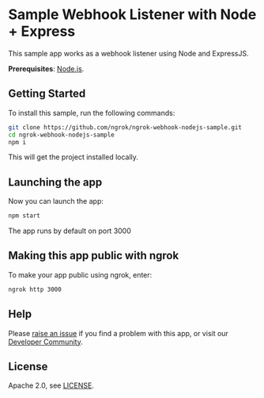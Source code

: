 # Sample Webhook Listener with Node + Express

This sample app works as a webhook listener using Node and ExpressJS.

**Prerequisites**: [Node.js](https://nodejs.org/en/).

## Getting Started

To install this sample, run the following commands:

```bash
git clone https://github.com/ngrok/ngrok-webhook-nodejs-sample.git
cd ngrok-webhook-nodejs-sample
npm i
```

This will get the project installed locally.

## Launching the app

Now you can launch the app:

```bash
npm start
```

The app runs by default on port 3000

## Making this app public with ngrok

To make your app public using ngrok, enter:

```bash
ngrok http 3000
```

## Help

Please [raise an issue](https://github.com/ngrok/ngrok-webhook-nodejs-sample/issues) if you find a problem with this app, or visit our [Developer Community](https://ngrok.com/slack).

## License

Apache 2.0, see [LICENSE](LICENSE).